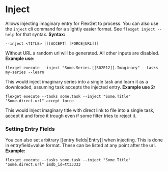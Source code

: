# Inject

Allows injecting imaginary entry for FlexGet to process. You can also use the `inject` cli command for a slightly easier format. See `flexget inject --help` for that syntax.
**Syntax:**


    --inject <TITLE> [[[ACCEPT] [FORCE|URL]]]

        
Without URL a random url will be generated. All other inputs are disabled.
**Example use:**
        

    flexget execute --inject "Some.Series.[[S02E12]].Imaginary" --tasks my-series --learn

        
This would inject imaginary series into a single task and learn it as a downloaded,
assuming task accepts the injected entry.
**Example use 2:**
        

    flexget execute --tasks some.task --inject "Some.Title" "Some.direct.url" accept force

        
This would inject imaginary title with direct link to file into a single task, accept it and force it trough even if some filter tries to reject it.

### Setting Entry Fields
You can also set arbitrary [[entry fields|Entry]] when injecting. This is done in entryfield=value format. These can be listed at any point after the url.
**Example:**


    flexget execute --tasks some.task --inject "Some Title" "Some.direct.url" imdb_id=tt33333

